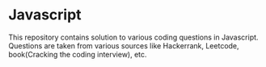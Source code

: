 # Javascript

This repository contains solution to various coding questions in Javascript. Questions are taken from various sources like Hackerrank, Leetcode, book(Cracking the coding interview), etc.
